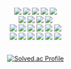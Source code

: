 <!--
**kjungw1025/kjungw1025** is a ✨ _special_ ✨ repository because its `README.md` (this file) appears on your GitHub profile.

Here are some ideas to get you started:

- 🔭 I’m currently working on ...
- 🌱 I’m currently learning ...
- 👯 I’m looking to collaborate on ...
- 🤔 I’m looking for help with ...
- 💬 Ask me about ...
- 📫 How to reach me: ...
- 😄 Pronouns: ...
- ⚡ Fun fact: ...
-->
<br>

<div align="center">
  <img src="https://img.shields.io/badge/C-A8B9CC?style=for-the-badge&logo=C&logoColor=white"/>
  <img src="https://img.shields.io/badge/C++-00599C?style=for-the-badge&logo=C%2B%2B&logoColor=white"/>
  <img src="https://img.shields.io/badge/javascript-F7DF1E?style=for-the-badge&logo=javascript&logoColor=black"/>
  <img src="https://img.shields.io/badge/Java-007396?style=for-the-badge&logo=Conda-Forge&logoColor=white"/>
  <img src="https://img.shields.io/badge/Python-3776AB?style=for-the-badge&logo=Python&logoColor=white"/></br>
  <img src="https://img.shields.io/badge/mysql-4479A1?style=for-the-badge&logo=mysql&logoColor=white">
  <img src="https://img.shields.io/badge/Tibero-ffffff?style=for-the-badge&logo=data:image/png;base64,iVBORw0KGgoAAAANSUhEUgAAABAAAAAQCAYAAAAf8/9hAAAA/0lEQVR4AWNABrLMrAoKLKwqyFiGmUWegRjAzcjE81Ba5c9TaZX/yHipsNQOogywZud0QmhE4AJeoVqiDAApxGaADTunM1EGLBGW2o6u+ZGM6n9uh7KHDE41DzCwXckVFANOSCg8uCat9PmGnNZ/GF6vZvufwbsXO7bIPIDpDAWbHJAkUVjDpxPTAGEVRwZFuwIwtim6gKFJJ2gqXJ5XQht/oNiXXsMwgJ1XnIEowMLBx+Dd/Q9ZMzjgiAYiqs4YthvFrSLeABXnSgwDlBxKiDfAJHEDhgFCijbEG+DS8BxFs2fXHwZmNi7iNHMKyKLbDo5SooGkXghm/IfOxKUcAJN3wXKHOJQYAAAAAElFTkSuQmCC&logoColor=white" />
  <img src="https://img.shields.io/badge/Amazon%20DynamoDB-4053D6?style=for-the-badge&logo=Amazon%20DynamoDB&logoColor=white"/>
  <img src="https://img.shields.io/badge/Redis-DC382D?style=for-the-badge&logo=Redis&logoColor=white"></br>
  <img src="https://img.shields.io/badge/flask-%23000.svg?style=for-the-badge&logo=flask&logoColor=white">
  <img src="https://img.shields.io/badge/FastAPI-005571?style=for-the-badge&logo=fastapi&logoColor=white">
  <img src="https://img.shields.io/badge/django-092E20?style=for-the-badge&logo=django&logoColor=white"/>
  <img src="https://img.shields.io/badge/Spring-6DB33F?style=for-the-badge&logo=Spring&logoColor=white"> 
  <img src="https://img.shields.io/badge/Spring Boot-6DB33F?style=for-the-badge&logo=spring boot&logoColor=white"> 
  <img src="https://img.shields.io/badge/Vue.js-4FC08D?style=for-the-badge&logo=Vue.js&logoColor=white"/></br>
  <img src="https://img.shields.io/badge/Amazon AWS-232F3E?style=for-the-badge&logo=amazonaws&logoColor=white"/>
  <img src="https://img.shields.io/badge/linux-FCC624?style=for-the-badge&logo=linux&logoColor=black"/>
  <img src="https://img.shields.io/badge/NGINX-009639?style=for-the-badge&logo=NGINX&logoColor=white" />
  <img src="https://img.shields.io/badge/Docker-2496ED?style=for-the-badge&logo=Docker&logoColor=white"/>
  <img src="https://img.shields.io/badge/Kubernetes-326CE5?style=for-the-badge&logo=Kubernetes&logoColor=white"/>
  <img src="https://img.shields.io/badge/Apache Kafka-%3333333.svg?style=for-the-badge&logo=Apache Kafka&logoColor=white"> 
</div>

<br>


<div align="center">
	
  [![Solved.ac Profile](http://mazassumnida.wtf/api/v2/generate_badge?boj=rlawjddn4706)](https://solved.ac/rlawjddn4706/)
</div>


